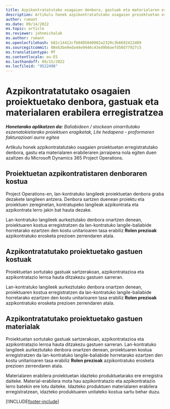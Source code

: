 ```yaml
---
title: Azpikontratatutako osagaien denbora, gastuak eta materialaren erabilera erregistratzea
description: Artikulu honek azpikontratatutako osagaien proiektuetan erregistratutako denbora, gastu eta materialaren erabileraren jarraipena nola egiten duen azaltzen du Microsoft Dynamics 365 Project Operations.
author: rumant
ms.date: 09/14/2022
ms.topic: article
ms.reviewer: johnmichalak
ms.author: rumant
ms.openlocfilehash: b82c14412cfb0405040902a2329c3b6692422d89
ms.sourcegitcommit: 08eb3be9eda44e9446c43ed9b6aefd58d77927c5
ms.translationtype: MT
ms.contentlocale: eu-ES
ms.lasthandoff: 09/15/2022
ms.locfileid: "9522498"
---
```

# <a name="recording-time-expenses-and-material-usage-on-projects-for-subcontracted-components"></a>Azpikontratatutako osagaien proiektuetako denbora, gastuak eta materialaren erabilera erregistratzea

_**Honetarako aplikatzen da:** Baliabideen / stockean oinarritutako eszenatokietarako proiektuen eragiketak, Lite hedapena - proformaren fakturazioari aurre egitea_

Artikulu honek azpikontratatutako osagaien proiektuetan erregistratutako denbora, gastu eta materialaren erabileraren jarraipena nola egiten duen azaltzen du Microsoft Dynamics 365 Project Operations.

## <a name="costing-for-subcontractor-time-on-projects"></a>Proiektuetan azpikontratistaren denboraren kostua
Project Operations-en, lan-kontratuko langileek proiektuetan denbora graba dezakete langileen antzera. Denbora sartzen duenean proiektu eta proiektuen zereginetan, kontratupeko langileak azpikontrata eta azpikontrata lerro jakin bat hauta dezake.

Lan-kontratuko langileek aurkeztutako denbora onartzen denean, proiektuaren kostua erregistratzen da lan-kontratuko langile-baliabide horretarako ezartzen den kostu unitarioaren tasa erabiliz **Rolen prezioak** azpikontratuko erosketa prezioen zerrendaren atala.

## <a name="costing-for-subcontracted-expenses-on-projects"></a>Azpikontratatutako proiektuetako gastuen kostuak
Proiektuetan sortutako gastuak sartzerakoan, azpikontratazioa eta azpikontratazio lerroa hauta ditzakezu gastuen sarreran. 

Lan-kontratuko langileek aurkeztutako denbora onartzen denean, proiektuaren kostua erregistratzen da lan-kontratuko langile-baliabide horretarako ezartzen den kostu unitarioaren tasa erabiliz **Rolen prezioak** azpikontratuko erosketa prezioen zerrendaren atala.

## <a name="costing-for-subcontracted-materials-on-projects"></a>Azpikontratatutako proiektuetako gastuen materialak
Proiektuetan sortutako gastuak sartzerakoan, azpikontratazioa eta azpikontratazio lerroa hauta ditzakezu gastuen sarreran. Lan-kontratuko langileek aurkeztutako denbora onartzen denean, proiektuaren kostua erregistratzen da lan-kontratuko langile-baliabide horretarako ezartzen den kostu unitarioaren tasa erabiliz **Rolen prezioak** azpikontratuko erosketa prezioen zerrendaren atala.

Materialaren erabilera proiektuetan idazteko produktuetarako ere erregistra daiteke. Material-erabilera mota hau azpikontratazio eta azpikontratazio lerro batekin ere lotu daiteke. Idazteko produktuen materialaren erabilera erregistratzean, idazteko produktuaren unitateko kostua sartu behar duzu. 


[!INCLUDE[footer-include](../../includes/footer-banner.md)]
